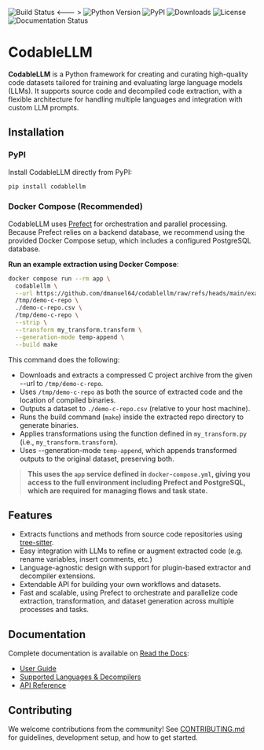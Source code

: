 <!-- markdownlint-disable MD041 -->
![Build Status](https://github.com/dmanuel64/codablellm/actions/workflows/test.yml/badge.svg?branch=main) <--- >
![Python Version](https://img.shields.io/pypi/pyversions/codablellm)
![PyPI](https://img.shields.io/pypi/v/codablellm)
![Downloads](https://img.shields.io/pypi/dm/codablellm)
![License](https://img.shields.io/github/license/dmanuel64/codablellm)
![Documentation Status](https://readthedocs.org/projects/codablellm/badge/?version=latest)

# CodableLLM

**CodableLLM** is a Python framework for creating and curating high-quality code datasets tailored for training and evaluating large language models (LLMs). It supports source code and decompiled code extraction, with a flexible architecture for handling multiple languages and integration with custom LLM prompts.

## Installation

### PyPI

Install CodableLLM directly from PyPI:

```bash
pip install codablellm
```

### Docker Compose (Recommended)

CodableLLM uses [Prefect](https://www.prefect.io/) for orchestration and parallel processing.
Because Prefect relies on a backend database, we recommend using the provided Docker Compose setup, which includes a configured PostgreSQL database.

**Run an example extraction using Docker Compose**:

```bash
docker compose run --rm app \
  codablellm \
  --url https://github.com/dmanuel64/codablellm/raw/refs/heads/main/examples/demo-c-repo.zip \
  /tmp/demo-c-repo \
  ./demo-c-repo.csv \
  /tmp/demo-c-repo \
  --strip \
  --transform my_transform.transform \
  --generation-mode temp-append \
  --build make
```

This command does the following:

- Downloads and extracts a compressed C project archive from the given --url to `/tmp/demo-c-repo`.
- Uses `/tmp/demo-c-repo` as both the source of extracted code and the location of compiled binaries.
- Outputs a dataset to `./demo-c-repo.csv` (relative to your host machine).
- Runs the build command (`make`) inside the extracted repo directory to generate binaries.
- Applies transformations using the function defined in `my_transform.py` (i.e., `my_transform.transform`).
- Uses --generation-mode `temp-append`, which appends transformed outputs to the original dataset, preserving both.

> **This uses the `app` service defined in `docker-compose.yml`, giving you access to the full environment including Prefect and PostgreSQL, which are required for managing flows and task state.**

## Features

- Extracts functions and methods from source code repositories using [tree-sitter](https://github.com/tree-sitter/tree-sitter).
- Easy integration with LLMs to refine or augment extracted code (e.g. rename variables, insert comments, etc.)
- Language-agnostic design with support for plugin-based extractor and decompiler extensions.
- Extendable API for building your own workflows and datasets.
- Fast and scalable, using Prefect to orchestrate and parallelize code extraction, transformation, and dataset generation across multiple processes and tasks.

## Documentation

Complete documentation is available on [Read the Docs](https://codablellm.readthedocs.io/):

- [User Guide](https://codablellm.readthedocs.io/en/latest/User%20Guide/)
- [Supported Languages & Decompilers](https://codablellm.readthedocs.io/en/latest/Built-In%20Support/)
- [API Reference](https://codablellm.readthedocs.io/en/latest/documentation/codablellm/)

## Contributing

We welcome contributions from the community! See [CONTRIBUTING.md](https://github.com/dmanuel64/codablellm/blob/main/CONTRIBUTING.md) for guidelines, development setup, and how to get started.
